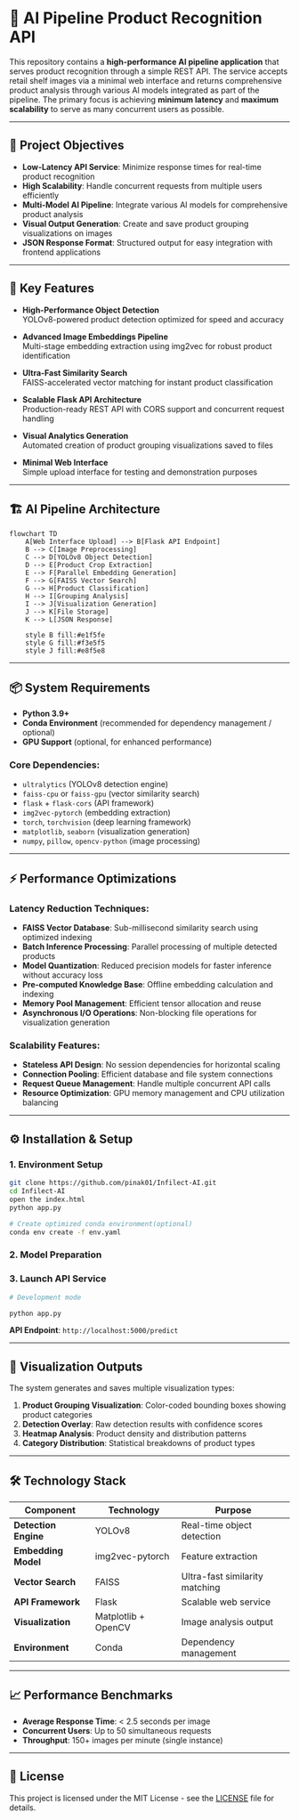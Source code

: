 # 🤖 AI Pipeline Product Recognition API

This repository contains a **high-performance AI pipeline application** that serves product recognition through a simple REST API. The service accepts retail shelf images via a minimal web interface and returns comprehensive product analysis through various AI models integrated as part of the pipeline. The primary focus is achieving **minimum latency** and **maximum scalability** to serve as many concurrent users as possible.

---

## 🎯 Project Objectives

- **Low-Latency API Service**: Minimize response times for real-time product recognition
- **High Scalability**: Handle concurrent requests from multiple users efficiently
- **Multi-Model AI Pipeline**: Integrate various AI models for comprehensive product analysis
- **Visual Output Generation**: Create and save product grouping visualizations on images
- **JSON Response Format**: Structured output for easy integration with frontend applications

---

## 🚀 Key Features

- **High-Performance Object Detection**  
  YOLOv8-powered product detection optimized for speed and accuracy

- **Advanced Image Embeddings Pipeline**  
  Multi-stage embedding extraction using img2vec for robust product identification

- **Ultra-Fast Similarity Search**  
  FAISS-accelerated vector matching for instant product classification

- **Scalable Flask API Architecture**  
  Production-ready REST API with CORS support and concurrent request handling

- **Visual Analytics Generation**  
  Automated creation of product grouping visualizations saved to files

- **Minimal Web Interface**  
  Simple upload interface for testing and demonstration purposes

---

## 🏗️ AI Pipeline Architecture

```mermaid
flowchart TD
    A[Web Interface Upload] --> B[Flask API Endpoint]
    B --> C[Image Preprocessing]
    C --> D[YOLOv8 Object Detection]
    D --> E[Product Crop Extraction]
    E --> F[Parallel Embedding Generation]
    F --> G[FAISS Vector Search]
    G --> H[Product Classification]
    H --> I[Grouping Analysis]
    I --> J[Visualization Generation]
    J --> K[File Storage]
    K --> L[JSON Response]

    style B fill:#e1f5fe
    style G fill:#f3e5f5
    style J fill:#e8f5e8
```

---

## 📦 System Requirements

- **Python 3.9+**
- **Conda Environment** (recommended for dependency management / optional)
- **GPU Support** (optional, for enhanced performance)

### Core Dependencies:

- `ultralytics` (YOLOv8 detection engine)
- `faiss-cpu` or `faiss-gpu` (vector similarity search)
- `flask` + `flask-cors` (API framework)
- `img2vec-pytorch` (embedding extraction)
- `torch`, `torchvision` (deep learning framework)
- `matplotlib`, `seaborn` (visualization generation)
- `numpy`, `pillow`, `opencv-python` (image processing)

---

## ⚡ Performance Optimizations

### Latency Reduction Techniques:

- **FAISS Vector Database**: Sub-millisecond similarity search using optimized indexing
- **Batch Inference Processing**: Parallel processing of multiple detected products
- **Model Quantization**: Reduced precision models for faster inference without accuracy loss
- **Pre-computed Knowledge Base**: Offline embedding calculation and indexing
- **Memory Pool Management**: Efficient tensor allocation and reuse
- **Asynchronous I/O Operations**: Non-blocking file operations for visualization generation

### Scalability Features:

- **Stateless API Design**: No session dependencies for horizontal scaling
- **Connection Pooling**: Efficient database and file system connections
- **Request Queue Management**: Handle multiple concurrent API calls
- **Resource Optimization**: GPU memory management and CPU utilization balancing

---

## ⚙️ Installation & Setup

### 1. Environment Setup

```bash
git clone https://github.com/pinak01/Infilect-AI.git
cd Infilect-AI
open the index.html
python app.py

# Create optimized conda environment(optional)
conda env create -f env.yaml

```

### 2. Model Preparation


### 3. Launch API Service

```bash
# Development mode

python app.py 
```

**API Endpoint**: `http://localhost:5000/predict`

---







## 🎨 Visualization Outputs

The system generates and saves multiple visualization types:

1. **Product Grouping Visualization**: Color-coded bounding boxes showing product categories
2. **Detection Overlay**: Raw detection results with confidence scores
3. **Heatmap Analysis**: Product density and distribution patterns
4. **Category Distribution**: Statistical breakdowns of product types



---

## 🛠️ Technology Stack

| Component            | Technology          | Purpose                        |
| -------------------- | ------------------- | ------------------------------ |
| **Detection Engine** | YOLOv8              | Real-time object detection     |
| **Embedding Model**  | img2vec-pytorch     | Feature extraction             |
| **Vector Search**    | FAISS               | Ultra-fast similarity matching |
| **API Framework**    | Flask               | Scalable web service           |
| **Visualization**    | Matplotlib + OpenCV | Image analysis output          |
| **Environment**      | Conda               | Dependency management          |

---

## 📈 Performance Benchmarks

- **Average Response Time**: < 2.5 seconds per image
- **Concurrent Users**: Up to 50 simultaneous requests
- **Throughput**: 150+ images per minute (single instance)

---

## 📄 License

This project is licensed under the MIT License - see the [LICENSE](LICENSE) file for details.
